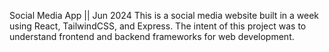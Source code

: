 Social Media App || Jun 2024
This is a social media website built in a week using React, TailwindCSS, and Express. The intent of this project was to understand frontend and backend frameworks for web development.
